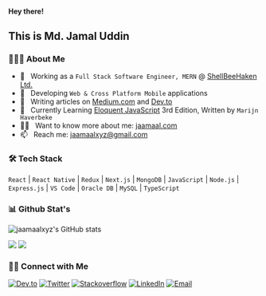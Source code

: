 #### Hey there! 
## This is Md. Jamal Uddin

### 👨🏻‍💻 About Me

- 💼 &nbsp; Working as a `Full Stack Software Engineer, MERN` @ [ShellBeeHaken Ltd.](https://shellbeehaken.com/)
- 🤔 &nbsp; Developing `Web & Cross Platform Mobile` applications
- 📝 &nbsp; Writing articles on [Medium.com](https://medium.com/@jaamaalxyz) and [Dev.to](https://dev.to/jaamaalxyz)
- 🌱 &nbsp; Currently Learning [Eloquent JavaScript](https://eloquentjavascript.net/) 3rd Edition, Written by `Marijn Haverbeke`
- 👨‍💻 &nbsp; Want to know more about me: [jaamaal.com](https://jaamaal.com/)
- 📫 &nbsp; Reach me: jaamaalxyz@gmail.com

### 🛠 Tech Stack

`React` | `React Native` | `Redux` | `Next.js` | `MongoDB` | `JavaScript` | `Node.js` | `Express.js` | `VS Code` | `Oracle DB` | `MySQL` | `TypeScript`

### 📊 Github Stat's
![jaamaalxyz's GitHub stats](https://github-readme-stats.vercel.app/api?username=jaamaalxyz&show_icons=true&theme=github_dark)

[![](https://komarev.com/ghpvc/?username=jaamaalxyz&color=blue&label=Profile%20Views)](https://github.com/jaamaalxyz/jaamaalxyz)
[![](https://img.shields.io/github/followers/jaamaalxyz?label=GitHub%20Followers)](https://github.com/jaamaalxyz)

### 🤝🏻 Connect with Me

<p>
<a href="https://dev.to/jaamaalxyz"><img alt="Dev.to" src="https://img.shields.io/badge/Dev.to-gray?style=flat-square&logo=dev-to"></a>
<a href="https://twitter.com/jaamaalxyz" target="blank"><img alt="Twitter" src="https://img.shields.io/badge/twitter-gray?style=flat-square&logo=twitter"/></a>  
<a href="https://stackoverflow.com/users/6542943/md-jamal-uddin"><img alt="Stackoverflow" src="https://img.shields.io/badge/Stackoverflow-gray?style=flat-square&logo=stackoverflow"></a>
<a href="https://www.linkedin.com/in/jaamaalxyz/"><img alt="LinkedIn" src="https://img.shields.io/badge/LinkedIn-gray?style=flat-square&logo=linkedin"></a>
<a href="mailto:jaamaalxyz@gmail.com"><img alt="Email" src="https://img.shields.io/badge/Email-jaamaalxyz@gmail.com-blue?style=flat-square&logo=gmail"></a>
</p>
